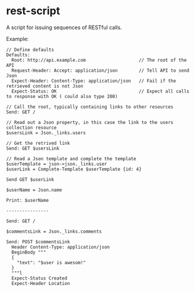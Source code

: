 rest-script
===========

A script for issuing sequences of RESTful calls.

Example:


    // Define defaults
    Defaults:
      Root: http://api.example.com                    // The root of the API
      Request-Header: Accept: application/json        // Tell API to send Json
      Expect-Header: Content-Type: application/json   // Fail if the retrieved content is not Json
      Expect-Status: OK                               // Expect all calls to response with OK ( could also type 200)
      
    // Call the root, typically containing links to other resources
    Send: GET /
    
    // Read out a Json property, in this case the link to the users collection resource
    $usersLink = Json._links.users
    
    // Get the retrived link
    Send: GET $usersLink
    
    // Read a Json template and complete the template
    $userTemplate = json->json._links.user
    $userLink = Complete-Template $userTemplate {id: 4} 
    
    Send GET $userLink
    
    $userName = Json.name
    
    Print: $userName
    
    ----------------
    
    Send: GET /
    
    $commentsLink = Json._links.comments
    
    Send: POST $commentsLink
      Header Content-Type: application/json
      BeginBody """
      {
        "text": "$user is awesom!"
      }
      """l
      Expect-Status Created
      Expect-Header Location
    
    
    
    
    
    
